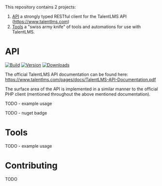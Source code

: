 This repository contains 2 projects:

1. [API](#API) a strongly typed RESTful client for the TalentLMS API (https://www.talentlms.com)
1. [Tools](#Tools) a "swiss army knife" of tools and automations for use with TalentLMS.

# API

[![Build](https://github.com/sep/talent-lms-api/workflows/talent-lms-api/badge.svg?branch=master)](https://github.com/sep/talent-lms-api/actions)
[![Version](https://img.shields.io/nuget/v/TalentLMS.API.svg)](https://nuget.org/packages/TalentLMS.Api)
[![Downloads](https://img.shields.io/nuget/dt/TalentLMS.API.svg)](https://nuget.org/packages/TalentLMS.Api)

The official TalentLMS API documentation can be found here: https://www.talentlms.com/pages/docs/TalentLMS-API-Documentation.pdf

The surface area of the API is implemented in a similar manner to the official PHP client (mentioned throughout the above mentioned documentation).

TODO - example usage

TODO - nuget badge


# Tools

TODO - example usage

# Contributing

TODO